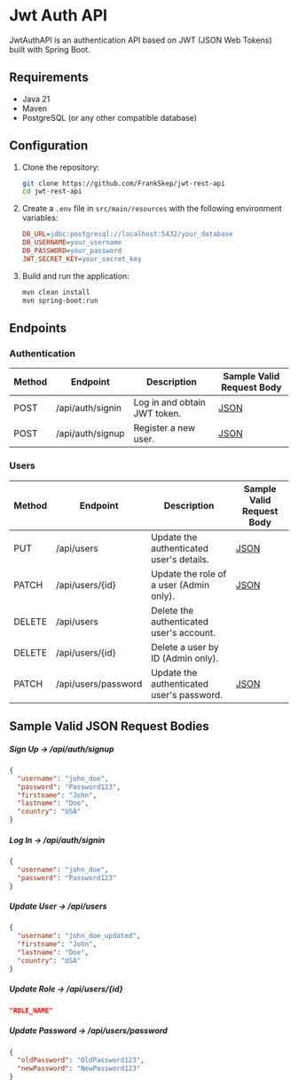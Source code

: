 # Jwt Auth API

JwtAuthAPI is an authentication API based on JWT (JSON Web Tokens) built with Spring Boot.

## Requirements

- Java 21
- Maven
- PostgreSQL (or any other compatible database)

## Configuration

1. Clone the repository:

   ```sh
   git clone https://github.com/FrankSkep/jwt-rest-api
   cd jwt-rest-api
   ```

2. Create a `.env` file in `src/main/resources` with the following environment variables:

   ```ini
   DB_URL=jdbc:postgresql://localhost:5432/your_database
   DB_USERNAME=your_username
   DB_PASSWORD=your_password
   JWT_SECRET_KEY=your_secret_key
   ```

3. Build and run the application:
   ```sh
   mvn clean install
   mvn spring-boot:run
   ```

## Endpoints

### Authentication

| Method | Endpoint         | Description                  | Sample Valid Request Body |
| ------ | ---------------- | ---------------------------- | ------------------------- |
| POST   | /api/auth/signin | Log in and obtain JWT token. | [JSON](#signin)           |
| POST   | /api/auth/signup | Register a new user.         | [JSON](#signup)           |

### Users

| Method | Endpoint            | Description                               | Sample Valid Request Body |
| ------ | ------------------- | ----------------------------------------- | ------------------------- |
| PUT    | /api/users          | Update the authenticated user's details.  | [JSON](#userupdate)       |
| PATCH  | /api/users/{id}     | Update the role of a user (Admin only).   | [JSON](#roleupdate)       |
| DELETE | /api/users          | Delete the authenticated user's account.  |                           |
| DELETE | /api/users/{id}     | Delete a user by ID (Admin only).         |                           |
| PATCH  | /api/users/password | Update the authenticated user's password. | [JSON](#passwordupdate)   |

## Sample Valid JSON Request Bodies

##### <a id="signup">Sign Up -> /api/auth/signup</a>

```json
{
  "username": "john_doe",
  "password": "Password123",
  "firstname": "John",
  "lastname": "Doe",
  "country": "USA"
}
```

##### <a id="signin">Log In -> /api/auth/signin</a>

```json
{
  "username": "john_doe",
  "password": "Password123"
}
```

##### <a id="userupdate">Update User -> /api/users</a>

```json
{
  "username": "john_doe_updated",
  "firstname": "John",
  "lastname": "Doe",
  "country": "USA"
}
```

##### <a id="roleupdate">Update Role -> /api/users/{id}</a>

```json
"ROLE_NAME"
```

##### <a id="passwordupdate">Update Password -> /api/users/password</a>

```json
{
  "oldPassword": "OldPassword123",
  "newPassword": "NewPassword123"
}
```
